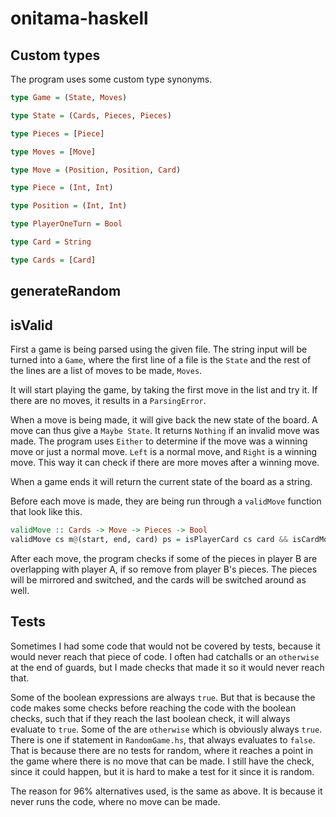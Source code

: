 # onitama-haskell
## Custom types
The program uses some custom type synonyms.

```Haskell
type Game = (State, Moves)

type State = (Cards, Pieces, Pieces)

type Pieces = [Piece]

type Moves = [Move]

type Move = (Position, Position, Card)

type Piece = (Int, Int)

type Position = (Int, Int)

type PlayerOneTurn = Bool

type Card = String

type Cards = [Card]
```

## generateRandom



## isValid
First a game is being parsed using the given file. The string input will be turned into a `Game`, where the first line of a file is the `State` and the rest of the lines are a list of moves to be made, `Moves`.

It will start playing the game, by taking the first move in the list and try it. If there are no moves, it results in a `ParsingError`.

When a move is being made, it will give back the new state of the board. A move can thus give a `Maybe State`. It returns `Nothing` if an invalid move was made. The program uses `Either` to determine if the move was a winning move or just a normal move. `Left` is a normal move, and `Right` is a winning move. This way it can check if there are more moves after a winning move.

When a game ends it will return the current state of the board as a string.

Before each move is made, they are being run through a `validMove` function that look like this.

```Haskell
validMove :: Cards -> Move -> Pieces -> Bool
validMove cs m@(start, end, card) ps = isPlayerCard cs card && isCardMove m && isWithinBoard end && takeOwnPiece m ps && isPlayerPiece start ps
```

After each move, the program checks if some of the pieces in player B are overlapping with player A, if so remove from player B's pieces.
The pieces will be mirrored and switched, and the cards will be switched around as well.


## Tests
Sometimes I had some code that would not be covered by tests, because it would never reach that piece of code.
I often had catchalls or an `otherwise` at the end of guards, but I made checks that made it so it would never reach that.

Some of the boolean expressions are always `true`. But that is because the code makes some checks before reaching the code with the boolean checks, such that if they reach the last boolean check, it will always evaluate to `true`. Some of the are `otherwise` which is obviously always `true`. There is one if statement in `RandomGame.hs`, that always evaluates to `false`. That is because there are no tests for random, where it reaches a point in the game where there is no move that can be made. I still have the check, since it could happen, but it is hard to make a test for it since it is random.

The reason for 96% alternatives used, is the same as above. It is because it never runs the code, where no move can be made.